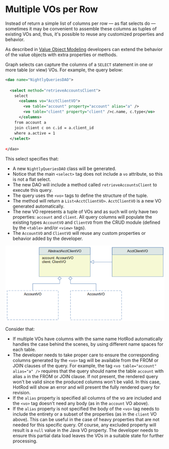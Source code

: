 # Multiple VOs per Row

Instead of return a simple list of columns per row &mdash; as flat selects do &mdash; sometimes it may be 
convenient to assemble these columns as tuples of existing VOs and, thus, it's possible to reuse any 
customized properties and behavior.

As described in [Value Object Modeling](../crud/value-object-modeling.md) developers can extend the behavior
of the value objects with extra properties or methods.

Graph selects can capture the columns of a `SELECT` statement in one or more table (or view) VOs. For example, 
the query below:

```xml
<dao name="NightlyQueriesDAO">

  <select method="retrieveAccountsClient">
    select
      <columns vo="AcctClientVO">
        <vo table="account" property="account" alias="a" />
        <vo table="client" property="client" />c.name, c.type</vo>
      </columns>
    from account a
    join client c on c.id = a.client_id
    where a.active = 1
  </select>
  
</dao>
```

This select specifies that:

 - A new `NightlyQueriesDAO` class will be generated.
 - Notice that the main `<select>` tag does not include a `vo` attribute, so this is not a flat select.
 - The new DAO will include a method called `retrieveAccountsClient` to execute this query.
 - The query uses the `<vo>` tags to define the structure of the tuple.
 - The method will return a `List<AcctClientVO>`. `AcctClientVO` is a new VO generated automatically.
 - The new VO represents a tuple of VOs and as such will only have two properties: `account` and `client`. All 
 query columns will populate the existing types `AccountVO` and `ClientVO` from the CRUD module (defined
 by the `<table>` and/or `<view>` tags).
 - The `AccountVO` and `ClientVO` will reuse any custom properties or behavior added by the developer.
 
![](images/structured-select1.png)
 
Consider that:
 
 - If multiple VOs have columns with the same name HotRod automatically handles the case behind the scenes, by using different name spaces for each table.
 - The developer needs to take proper care to ensure the corresponding columns generated by the `<vo>` tag will be available from the FROM or JOIN clauses of the query. For example, the tag `<vo table="account" alias="a" />` requires that the query should name the table `account` with alias `a` in the FROM or JOIN clause. If not present, the rendered query won't be valid since the produced columns won't be valid. In this case, HotRod will show an error and will present the fully rendered query for revision.
 - If the `alias` property is specified all columns of the vo are included and the `<vo>` tag doesn't need any body (as in the `account` VO above).
 - If the `alias` property is not specified the body of the `<vo>` tag needs to include the entirety or a subset of the properties (as in the `client` VO above). This can be useful in the case of heavy properties that are not needed for this specific query. Of course, any excluded property will result is a `null` value in the Java VO property. The developer needs to ensure this partial data load leaves the VOs in a suitable state for further processing. 

